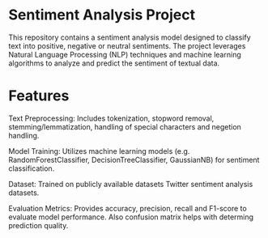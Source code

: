 # Sentiment Analysis Project
This repository contains a sentiment analysis model designed to classify text into positive, negative or neutral sentiments. The project leverages Natural Language Processing (NLP) techniques and machine learning algorithms to analyze and predict the sentiment of textual data.

# Features
Text Preprocessing: Includes tokenization, stopword removal, stemming/lemmatization, handling of special characters and negetion handling.

Model Training: Utilizes machine learning models (e.g. RandomForestClassifier, DecisionTreeClassifier, GaussianNB) for sentiment classification.

Dataset: Trained on publicly available datasets Twitter sentiment analysis datasets.

Evaluation Metrics: Provides accuracy, precision, recall and F1-score to evaluate model performance. Also confusion matrix helps with determing prediction quality.
